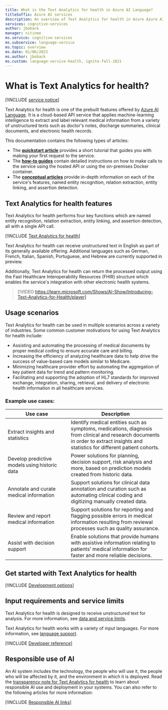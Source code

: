```yaml
---
title: What is the Text Analytics for health in Azure AI Language?
titleSuffix: Azure AI services
description: An overview of Text Analytics for health in Azure Azure AI services, which helps you extract medical information from unstructured text, like clinical documents.
services: cognitive-services
author: jboback
manager: nitinme
ms.service: cognitive-services
ms.subservice: language-service
ms.topic: overview
ms.date: 01/06/2023
ms.author: jboback
ms.custom: language-service-health, ignite-fall-2021
---
```


# What is Text Analytics for health?

[!INCLUDE [service notice](includes/service-notice.md)]

Text Analytics for health is one of the prebuilt features offered by [Azure AI Language](../overview.md). It is a cloud-based API service that applies machine-learning intelligence to extract and label relevant medical information from a variety of unstructured texts such as doctor's notes, discharge summaries, clinical documents, and electronic health records. 

This documentation contains the following types of articles:
* The [**quickstart article**](quickstart.md) provides a short tutorial that guides you with making your first request to the service.
* The [**how-to guides**](how-to/call-api.md) contain detailed instructions on how to make calls to the service using the hosted API or using the on-premises Docker container.
* The [**conceptual articles**](concepts/health-entity-categories.md) provide in-depth information on each of the service's features, named entity recognition, relation extraction, entity linking, and assertion detection.

## Text Analytics for health features

Text Analytics for health performs four key functions which are named entity recognition, relation extraction, entity linking, and assertion detection, all with a single API call.

[!INCLUDE [Text Analytics for health](includes/features.md)]

Text Analytics for health can receive unstructured text in English as part of its generally available offering. Additional languages such as German, French, Italian, Spanish, Portuguese, and Hebrew are currently supported in preview.

Additionally, Text Analytics for health can return the processed output using the Fast Healthcare Interoperability Resources (FHIR) structure which enables the service's integration with other electronic health systems.  



> [!VIDEO https://learn.microsoft.com/Shows/AI-Show/Introducing-Text-Analytics-for-Health/player]

## Usage scenarios

Text Analytics for health can be used in multiple scenarios across a variety of industries.
Some common customer motivations for using Text Analytics for health include:
* Assisting and automating the processing of medical documents by proper medical coding to ensure accurate care and billing.
* Increasing the efficiency of analyzing healthcare data to help drive the success of value-based care models similar to Medicare.
* Minimizing healthcare provider effort by automating the aggregation of key patient data for trend and pattern monitoring.
* Facilitating and supporting the adoption of HL7 standards for improved exchange, integration, sharing, retrieval, and delivery of electronic health information in all healthcare services.    

### Example use cases: 

|Use case|Description|
|--|--|
|Extract insights and statistics|Identify medical entities such as symptoms, medications, diagnosis from clinical and research documents in order to extract insights and statistics for different patient cohorts.|
|Develop predictive models using historic data|Power solutions for planning, decision support, risk analysis and more, based on prediction models created from historic data.|
|Annotate and curate medical information|Support solutions for clinical data annotation and curation such as automating clinical coding and digitizing manually created data.|
|Review and report medical information|Support solutions for reporting and flagging possible errors in medical information resulting from reviewal processes such as quality assurance.|
|Assist with decision support|Enable solutions that provide humans with assistive information relating to patients’ medical information for faster and more reliable decisions.|

## Get started with Text Analytics for health

[!INCLUDE [Development options](./includes/development-options.md)] 


## Input requirements and service limits

Text Analytics for health is designed to receive unstructured text for analysis. For more information, see [data and service limits](../concepts/data-limits.md).

Text Analytics for health works with a variety of input languages. For more information,  see [language support](language-support.md).

[!INCLUDE [Developer reference](../includes/reference-samples-text-analytics.md)] 


## Responsible use of AI 

An AI system includes the technology, the people who will use it, the people who will be affected by it, and the environment in which it is deployed. Read the [transparency note for Text Analytics for health](/legal/cognitive-services/language-service/transparency-note-health?context=/azure/ai-services/language-service/context/context) to learn about responsible AI use and deployment in your systems. You can also refer to the following articles for more information:

[!INCLUDE [Responsible AI links](../includes/overview-responsible-ai-links.md)]
